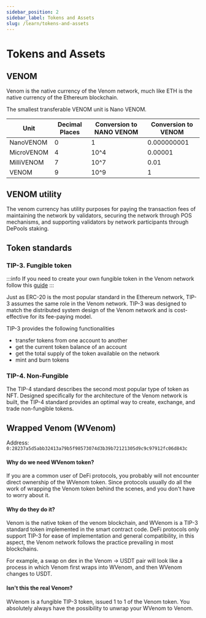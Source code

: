 ```yaml
---
sidebar_position: 2
sidebar_label: Tokens and Assets
slug: /learn/tokens-and-assets
---
```


# Tokens and Assets

## VENOM

Venom is the native currency of the Venom network, much like ETH is the native currency of the Ethereum blockchain.

The smallest transferable VENOM unit is Nano VENOM.

| Unit       | Decimal Places | Conversion to NANO VENOM | Conversion to VENOM |
| ---------- | -------------- | ------------------------ | ------------------- |
| NanoVENOM  | 0              | 1                        | 0.000000001         |
| MicroVENOM | 4              | 10^4                     | 0.00001             |
| MilliVENOM | 7              | 10^7                     | 0.01                |
| VENOM      | 9              | 10^9                     | 1                   |

## VENOM utility

The venom currency has utility purposes for paying the transaction fees of maintaining the network by validators, securing the network through POS mechanisms, and supporting validators by network participants through DePools staking.

## Token standards

### TIP-3. Fungible token <a href="#fungible-assets" id="fungible-assets"></a>

:::info
If you need to create your own fungible token in the Venom network follow this [guide](../../build/00-development-guides/03-how-to-create-your-own-fungible-tip-3-token/00-fungible-tokens-in-venom-network.md)
:::

Just as ERC-20 is the most popular standard in the Ethereum network, TIP-3 assumes the same role in the Venom network. TIP-3 was designed to match the distributed system design of the Venom network and is cost-effective for its fee-paying model.

TIP-3 provides the following functionalities

* transfer tokens from one account to another
* get the current token balance of an account
* get the total supply of the token available on the network
* mint and burn tokens

### TIP-4. Non-Fungible <a href="#non-fungible-assets" id="non-fungible-assets"></a>

The TIP-4 standard describes the second most popular type of token as NFT. Designed specifically for the architecture of the Venom network is built, the TIP-4 standard provides an optimal way to create, exchange, and trade non-fungible tokens.

## Wrapped Venom (WVenom)

Address: `0:28237a5d5abb32413a79b5f98573074d3b39b72121305d9c9c97912fc06d843c`

#### Why do we need WVenom token?

If you are a common user of DeFi protocols, you probably will not encounter direct ownership of the WVenom token. Since protocols usually do all the work of wrapping the Venom token behind the scenes, and you don't have to worry about it.

#### Why do they do it?

Venom is the native token of the venom blockchain, and WVenom is a TIP-3 standard token implemented in the smart contract code. DeFi protocols only support TIP-3 for ease of implementation and general compatibility, in this aspect, the Venom network follows the practice prevailing in most blockchains.

For example, a swap on dex in the Venom -> USDT pair will look like a process in which Venom first wraps into WVenom, and then WVenom changes to USDT.

#### Isn't this the real Venom?

WVenom is a fungible TIP-3 token, issued 1 to 1 of the Venom token. You absolutely always have the possibility to unwrap your WVenom to Venom.
